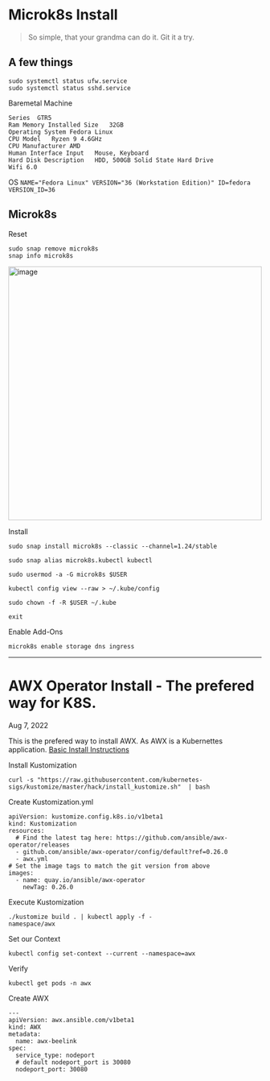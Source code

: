 # Microk8s Install

> So simple, that your grandma can do it. Git it a try.

## A few things
```
sudo systemctl status ufw.service
sudo systemctl status sshd.service
```
Baremetal Machine
```
Series	GTR5  
Ram Memory Installed Size	32GB  
Operating System Fedora Linux  
CPU Model	Ryzen 9 4.6GHz  
CPU Manufacturer AMD  
Human Interface Input	Mouse, Keyboard  
Hard Disk Description	HDD, 500GB Solid State Hard Drive 
Wifi 6.0  
```

OS
``
NAME="Fedora Linux"
VERSION="36 (Workstation Edition)"
ID=fedora
VERSION_ID=36
``

## Microk8s

Reset
```
sudo snap remove microk8s
snap info microk8s
```
<img width="504" alt="image" src="https://user-images.githubusercontent.com/993459/183301359-a73ed580-0a31-4bd5-b8c7-1f687817b4f7.png">


Install
```
sudo snap install microk8s --classic --channel=1.24/stable
```
```
sudo snap alias microk8s.kubectl kubectl
```
```
sudo usermod -a -G microk8s $USER
```
```
kubectl config view --raw > ~/.kube/config
```
```
sudo chown -f -R $USER ~/.kube
```
```
exit
```

Enable Add-Ons
```
microk8s enable storage dns ingress
```

---

# AWX Operator Install - The prefered way for K8S. 
Aug 7, 2022

This is the prefered way to install AWX. As AWX is a Kubernettes application.
[Basic Install Instructions](https://github.com/ansible/awx-operator#basic-install)

Install Kustomization
```
curl -s "https://raw.githubusercontent.com/kubernetes-sigs/kustomize/master/hack/install_kustomize.sh"  | bash
```
Create Kustomization.yml
```
apiVersion: kustomize.config.k8s.io/v1beta1
kind: Kustomization
resources:
  # Find the latest tag here: https://github.com/ansible/awx-operator/releases
  - github.com/ansible/awx-operator/config/default?ref=0.26.0
  - awx.yml
# Set the image tags to match the git version from above
images:
  - name: quay.io/ansible/awx-operator
    newTag: 0.26.0
```
Execute Kustomization
```
./kustomize build . | kubectl apply -f -
namespace/awx
```
Set our Context
```
kubectl config set-context --current --namespace=awx
```
Verify
```
kubectl get pods -n awx
```

Create AWX
```
---
apiVersion: awx.ansible.com/v1beta1
kind: AWX
metadata:
  name: awx-beelink
spec:
  service_type: nodeport
  # default nodeport_port is 30080
  nodeport_port: 30080
```













